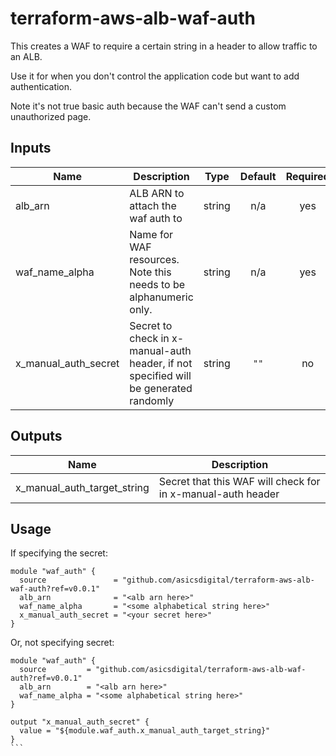 # terraform-aws-alb-waf-auth

This creates a WAF to require a certain string in a header to allow traffic to an ALB.

Use it for when you don't control the application code but want to add authentication.

Note it's not true basic auth because the WAF can't send a custom unauthorized page.


## Inputs

| Name | Description | Type | Default | Required |
|------|-------------|:----:|:-----:|:-----:|
| alb\_arn | ALB ARN to attach the waf auth to | string | n/a | yes |
| waf\_name\_alpha | Name for WAF resources. Note this needs to be alphanumeric only. | string | n/a | yes |
| x\_manual\_auth\_secret | Secret to check in x-manual-auth header, if not specified will be generated randomly | string | `""` | no |

## Outputs

| Name | Description |
|------|-------------|
| x\_manual\_auth\_target\_string | Secret that this WAF will check for in x-manual-auth header |

## Usage

If specifying the secret:

```hcl
module "waf_auth" {
  source               = "github.com/asicsdigital/terraform-aws-alb-waf-auth?ref=v0.0.1"
  alb_arn              = "<alb arn here>"
  waf_name_alpha       = "<some alphabetical string here>"
  x_manual_auth_secret = "<your secret here>"
}
```

Or, not specifying secret:

````hcl
module "waf_auth" {
  source         = "github.com/asicsdigital/terraform-aws-alb-waf-auth?ref=v0.0.1"
  alb_arn        = "<alb arn here>"
  waf_name_alpha = "<some alphabetical string here>"
}

output "x_manual_auth_secret" {
  value = "${module.waf_auth.x_manual_auth_target_string}"
}
```
